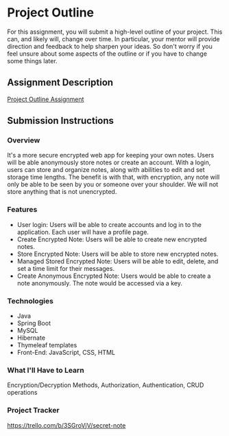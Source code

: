 # Project Outline
For this assignment, you will submit a high-level outline of your project. This can, and likely will, change over time. In particular, your mentor will provide direction and feedback to help sharpen your ideas. So don't worry if you feel unsure about some aspects of the outline or if you have to change some things later.

## Assignment Description
[Project Outline Assignment](https://education.launchcode.org/liftoff/modules/assignments/project-outline)

## Submission Instructions

### Overview
It's a more secure encrypted web app for keeping your own notes. Users will be able anonymously store notes or create an account. With a login, users can store and organize notes, along with abilities to edit and set storage time lengths. The benefit is with that, with encryption, any note will only be able to be seen by you or someone over your shoulder. We will not store anything that is not unencrypted.
### Features
- User login: Users will be able to create accounts and log in to the application. Each user will have a profile page.
- Create Encrypted Note: Users will be able to create new encrypted notes.
- Store Encrypted Note: Users will be able to store new encrypted notes.
- Managed Stored Encrypted Note: Users will be able to edit, delete, and set a time limit for their messages.
- Create Anonymous Encrypted Note: Users would be able to create a note anonymously. The note would be accessed via a key.
### Technologies
- Java
- Spring Boot
- MySQL
- Hibernate
- Thymeleaf templates
- Front-End:  JavaScript, CSS, HTML
### What I'll Have to Learn
Encryption/Decryption Methods, Authorization, Authentication, CRUD operations
### Project Tracker
https://trello.com/b/3SGroVjV/secret-note
